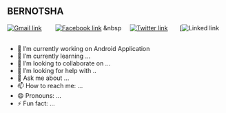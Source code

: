 ## BERNOTSHA

[![Gmail link](https://cdn4.iconfinder.com/data/icons/32_Pixel_Social_Media_Icons_by_leslienayibe/gmail.png)](mailto:bernotsha1999@gmail.com) &nbsp; &nbsp;&nbsp;&nbsp;&nbsp;
[![Facebook link](https://cdn4.iconfinder.com/data/icons/32_Pixel_Social_Media_Icons_by_leslienayibe/facebook.png)](https://www.facebook.com/shak.sha.58/) &nbsp&nbsp;&nbsp;&nbsp;&nbsp;
[![Twitter link](https://twitter.com/Bernotsha5)](https://devincept.tech/) &nbsp;&nbsp;&nbsp;&nbsp;&nbsp;
[![Linked link](https://www.linkedin.com/in/bernotsha-s-6984a2194) &nbsp; &nbsp;&nbsp;&nbsp;&nbsp;


- 🔭 I’m currently working on Android Application
- 🌱 I’m currently learning ...
- 👯 I’m looking to collaborate on ...
- 🤔 I’m looking for help with ..
- 💬 Ask me about ...
- 📫 How to reach me: ...
- 😄 Pronouns: ...
- ⚡ Fun fact: ...

